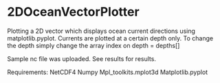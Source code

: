 # 2DOceanVectorPlotter
Plotting a 2D vector which displays ocean current directions using matplotlib.pyplot. Currents are plotted at a certain depth only. To change the depth simply change the array index on depth = depths[]

Sample nc file was uploaded.
See results for results.


Requirements:
NetCDF4
Numpy 
Mpl_toolkits.mplot3d 
Matplotlib.pyplot 

